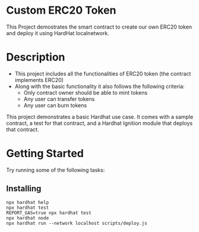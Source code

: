 # Custom ERC20 Token

This Project demostrates the  smart contract to create our own ERC20 token and deploy it using HardHat localnetwork.


# Description

* This project includes all the functionalities of ERC20 token (the contract implements ERC20)
* Along with the basic functionality it also follows the following criteria:
    * Only contract owner should be able to mint tokens
    * Any user can transfer tokens
    * Any user can burn tokens

This project demonstrates a basic Hardhat use case. It comes with a sample contract, a test for that contract, and a Hardhat Ignition module that deploys that contract.

# Getting Started

Try running some of the following tasks:

## Installing

```shell
npx hardhat help
npx hardhat test
REPORT_GAS=true npx hardhat test
npx hardhat node
npx hardhat run --network localhost scripts/deploy.js
```
